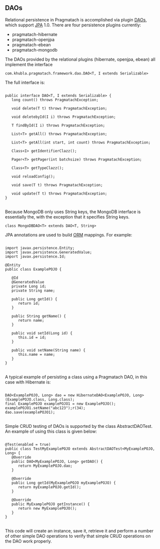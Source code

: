 <a id="persistence"></a>
DAOs
------------------------

Relational persistence in Pragmatach is accomplished via plugin [DAOs](http://en.wikipedia.org/wiki/Data_access_object), which support [JPA](http://en.wikipedia.org/wiki/Java_Persistence_API) 1.0.  There are four persistence plugins currently:

* pragmatach-hibernate
* pragmatach-openjpa
* pragmatach-ebean
* pragmatach-mongodb

The DAOs provided by the relational plugins (hibernate, openjpa, ebean) all implement the interface

`com.khubla.pragmatach.framework.dao.DAO<T, I extends Serializable>`

The full interface is:

<pre>
<code>
public interface DAO&lt;T, I extends Serializable&gt; {
   long count() throws PragmatachException;

   void delete(T t) throws PragmatachException;

   void deletebyId(I i) throws PragmatachException;

   T findById(I i) throws PragmatachException;

   List&lt;T&gt; getAll() throws PragmatachException;

   List&lt;T&gt; getAll(int start, int count) throws PragmatachException;

   Class&lt;I&gt; getIdentifierClazz();

   Pager&lt;T&gt; getPager(int batchsize) throws PragmatachException;

   Class&lt;T&gt; getTypeClazz();

   void reloadConfig();

   void save(T t) throws PragmatachException;

   void update(T t) throws PragmatachException;
}
</code>
</pre>


Because MongoDB only uses String keys, the MongoDB interface is essentially the, with the exception that it specifies String keys.

`class MongoDBDAO<T> extends DAO<T, String>`

JPA annotations are used to build [ORM](http://en.wikipedia.org/wiki/Object-relational_mapping) mappings.  For example:

<pre>
<code>
import javax.persistence.Entity;
import javax.persistence.GeneratedValue;
import javax.persistence.Id;

@Entity
public class ExamplePOJO {

   @Id
   @GeneratedValue
   private Long id;
   private String name;
   
   public Long getId() {
      return id;
   }

   public String getName() {
      return name;
   }

   public void setId(Long id) {
      this.id = id;
   }

   public void setName(String name) {
      this.name = name;
   }
}
</code>
</pre>

A typical example of persisting a class using a Pragmatach DAO, in this case with Hibernate is:

<pre>
<code>
DAO&lt;ExamplePOJO, Long&gt; dao = new HibernateDAO&lt;ExamplePOJO, Long&gt;(ExamplePOJO.class, Long.class);
final ExamplePOJO examplePOJO1 = new ExamplePOJO();
examplePOJO1.setName("abc123");r(34);
dao.save(examplePOJO1);
</code>    
</pre>

Simple CRUD testing of DAOs is supported by the class AbstractDAOTest.  An example of using this class is given  below:

<pre>
<code>
@Test(enabled = true)
public class TestMyExamplePOJO extends AbstractDAOTest&lt;MyExamplePOJO, Long&gt; {
   @Override
   public DAO&lt;MyExamplePOJO, Long&gt; getDAO() {
      return MyExamplePOJO.dao;
   }
 
   @Override
   public Long getId(MyExamplePOJO myExamplePOJO) {
      return myExamplePOJO.getId();
   }
 
   @Override
   public MyExamplePOJO getInstance() {
      return new MyExamplePOJO();
   }
}
</code>    
</pre>

This code will create an instance, save it, retrieve it and perform a number of other simple DAO operations to verify that simple CRUD operations on the DAO work properly.


